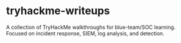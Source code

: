 # tryhackme-writeups
A collection of TryHackMe walkthroughs for blue-team/SOC learning. Focused on incident response, SIEM, log analysis, and detection.
